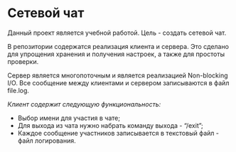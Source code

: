 # Сетевой чат

Данный проект является учебной работой. Цель - создать сетевой чат.

В репозитории содержатся реализация клиента и сервера. Это сделано для упрощения хранения и получения настроек, а также 
для простоты проверки.

Сервер является многопоточным и является реализацией Non-blocking I/O. 
Все сообщение между клиентами и сервером записываются в файл file.log.

*Клиент содержит следующую функциональность:*

* Выбор имени для участия в чате;
* Для выхода из чата нужно набрать команду выхода - “/exit”;
* Каждое сообщение участников записывается в текстовый файл - файл логирования.

